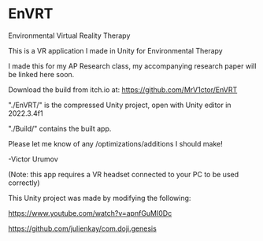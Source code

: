 # EnVRT
 Environmental Virtual Reality Therapy 

This is a VR application I made in Unity for Environmental Therapy

I made this for my AP Research class, my accompanying research paper will be linked here soon.

Download the build from itch.io at: https://github.com/MrV1ctor/EnVRT

"./EnVRT/" is the compressed Unity project, open with Unity editor in 2022.3.4f1

"./Build/" contains the built app.

Please let me know of any /optimizations/additions I should make!

-Victor Urumov


(Note: this app requires a VR headset connected to your PC to be used correctly)






This Unity project was made by modifying the following:

https://www.youtube.com/watch?v=apnfGuMI0Dc

https://github.com/julienkay/com.doji.genesis
